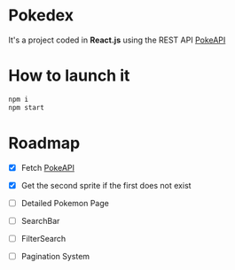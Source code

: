 # Pokedex
It's a project coded in **React.js** using the REST API [PokeAPI](https://pokeapi.co/)

# How to launch it
```bash
npm i
npm start
```
# Roadmap
- [x] Fetch [PokeAPI](https://pokeapi.co/)
- [x] Get the second sprite if the first does not exist
- [ ] Detailed Pokemon Page
- [ ] SearchBar 
- [ ] FilterSearch
- [ ] Pagination System

